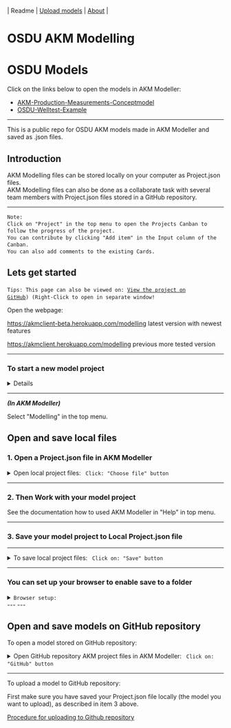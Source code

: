 | Readme | [Upload models](UploadModels.md) | [About](about.md) | 

# OSDU AKM Modelling

#  OSDU Models

Click on the links below to open the models in AKM Modeller:

- [AKM-Production-Measurements-Conceptmodel](https://akmmclient-main.vercel.app/project?org=kavca&repo=osdu-akm-models&path=production&file=AKM-Production-Measurements-Conceptmodel_PR.json)
- [OSDU-Welltest-Example](https://akmmclient-main.vercel.app/project?org=kavca&repo=osdu-akm-models&path=production&file=OSDU-Welltest-Example_PR.json)

---

This is a public repo for OSDU AKM models made in AKM Modeller and saved as .json files.

## Introduction

AKM Modelling files can be stored locally on your computer as Project.json files.  
AKM Modelling files can also be done as a collaborate task with several team members with Project.json files stored in a GitHub repository.

---

    Note:
    Click on "Project" in the top menu to open the Projects Canban to follow the progress of the project. 
    You can contribute by clicking "Add item" in the Input column of the Canban. 
    You can also add comments to the existing Cards.

## Lets get started

<code>Tips: This page can also be viewed on: [View the project on GitHub](https://github.com/Kavca/osdu-akm-models)) (Right-Click to open in separate window!</code>

Open the webpage:  

<https://akmclient-beta.herokuapp.com/modelling> latest version with newest features

<https://akmclient.herokuapp.com/modelling> previous more tested version

---

### To start a new model project

<details>

Click on the GitHub button in the top menu to open the GitHub download dialog.

Fill in the dialog:

RepoOwner: "Kavca"
Repository: "kavca-akm-models"
Path: "startmodels"

Clik the "LIST MODELS" button to list the models in the repository.
Select one of the start models and click "DONE"

To rename the project, model and modelview, select the "_ADMIN_MODEL in the model dropdown menu.

- Change the name of the project object to your project name.
- Change the name of the Model object to your model name.
- Change the name of the Modelview object to your modelview name, i.e. "01-Main".

Right click the background and select "Update Project from AdminModel.

Click refresh (Blue text in the top right corner)

Now you can start modeling.

</details>

---  

***(In AKM Modeller)***

Select "Modelling" in the top menu.

## Open and save local files

### 1. Open a Project.json file in AKM Modeller

<details markdown="span"><summary markdown="span">Open local project files: <code> Click: "Choose file" button</code></summary>

Click on: Project files: "Choose file" button and select the project file you want to load (.json file).

![Choose file](./img/ChooseFile.png)

The selected file will be loaded in the AKM Modeller.

</details>

---

### 2. Then Work with your model project

See the documentation how to used AKM Modeller in "Help" in top menu.

---

### 3. Save your model project to Local Project.json file

---

<details><summary markdown="span">To save local project files: <code> Click on: "Save" button</code></summary>


To save the current project.json file Click on the "Save" button.

The file will by default be saved in Download folder as a "Projectname".json file.

</details>

---

### You can set up your browser to enable save to a folder

<details> <summary markdown="span"> <code>Browser setup:</code> </summary>

This makes it possible to overwrite the file you have loaded (you don't have to rename the model-file every time).

<code>For Chrome:</code>

Click on the three dots in upper right corner of the browser" and select "Settings" and then "Downloads" and enable the "Ask where to save each file before downloading".

<code>For Edge:</code>

Click on the three dots in upper right corner of the browser" and select "Settings" and then "Downloads" and enable the "Ask me what to do with each download".
<code>For Safari:</code>

Safari does not have the option select folder, but will download to the "Download" folder.
Downloaded files will be deleted after one day by default.


</details>
---
---

## Open and save models on GitHub repository

To open a model stored on GitHub repository:

<details><summary markdown="span">Open GitHub repository AKM project files in AKM Modeller: <code> Click on: "GitHub" button</code></summary>
..

Click on "GitHub" button to open the dialog for GitHub repository and fill in the required fields.


![GitHub dialog](img/GitHubDialog.png)


- Repository URL:  <https://api.github.com/users/UserName/repos/>

then click on: "LIST MODELS" button and then select a model in the "Select Model" dropdown list.

(The list is from the **main** branch of the repository.)

The model will be loaded in AKM Modeller.

Click on "X" button in the top right corner to close the GitHub repository select dialog.

---

</details>

---

To upload a model to GitHub repository:

First make sure you have saved your Project.json file locally (the model you want to upload), as described in item 3 above.

[Procedure for uploading to Github repository](UploadModels.md)


